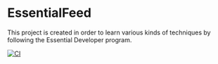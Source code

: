 # EssentialFeed

This project is created in order to learn various kinds of techniques by following the Essential Developer program.

[![CI](https://github.com/LjubisaKatana/EssentialFeed/actions/workflows/CI.yml/badge.svg)](https://github.com/LjubisaKatana/EssentialFeed/actions/workflows/CI.yml)
